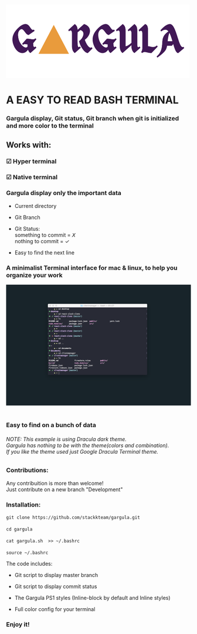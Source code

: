 
<img src="gargula-icon.png" width="500px" height="200px" >

<h1>A EASY TO READ BASH TERMINAL</h1>
<h3>Gargula display, Git status, Git branch when git is initialized and more color to the terminal</h3>

<h2>Works with:</h2>

<h3>☑ Hyper terminal</h3>
<h3>☑ Native terminal</h3>

<h3>Gargula display only the important data</h3>

- Current directory

- Git Branch

- Git Status:<br>
       something to commit = 𝘟 <br>
       nothing to commit = ✓

- Easy to find the next line

<h3>A minimalist Terminal interface for mac & linux, to help you organize your work</h3>

![](gargula-terminal.png)
</br>
</br>
<h3>Easy to find on a bunch of data</h3>

<h6> NOTE:
This example is using Dracula dark theme. <br>
Gargula has nothing to be with the theme(colors and combination). <br>
If you like the theme used just Google Dracula Terminal theme. </h6>

<h3>Contributions:</h3>

Any contribuition is more than welcome! <br>
Just contribute on a new branch "Development"

<h3>Installation: </h3>


```
git clone https://github.com/stackkteam/gargula.git

cd gargula

cat gargula.sh  >> ~/.bashrc

source ~/.bashrc
```


The code includes:

- Git script to display master branch

- Git script to display commit status

- The Gargula PS1 styles (Inline-block by default and Inline styles)

- Full color config for your terminal

<h3>Enjoy it!</h3>

